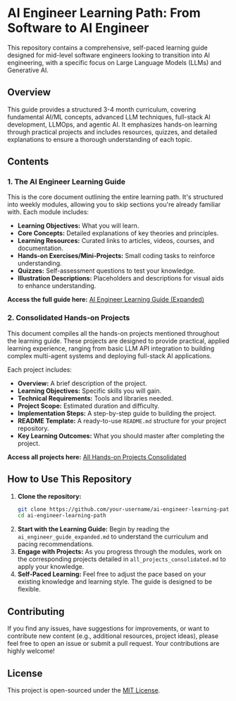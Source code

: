 # AI Engineer Learning Path: From Software to AI Engineer

This repository contains a comprehensive, self-paced learning guide designed for mid-level software engineers looking to transition into AI engineering, with a specific focus on Large Language Models (LLMs) and Generative AI.

## Overview

This guide provides a structured 3-4 month curriculum, covering fundamental AI/ML concepts, advanced LLM techniques, full-stack AI development, LLMOps, and agentic AI. It emphasizes hands-on learning through practical projects and includes resources, quizzes, and detailed explanations to ensure a thorough understanding of each topic.

## Contents

### 1. The AI Engineer Learning Guide

This is the core document outlining the entire learning path. It's structured into weekly modules, allowing you to skip sections you're already familiar with. Each module includes:

- **Learning Objectives:** What you will learn.
- **Core Concepts:** Detailed explanations of key theories and principles.
- **Learning Resources:** Curated links to articles, videos, courses, and documentation.
- **Hands-on Exercises/Mini-Projects:** Small coding tasks to reinforce understanding.
- **Quizzes:** Self-assessment questions to test your knowledge.
- **Illustration Descriptions:** Placeholders and descriptions for visual aids to enhance understanding.

**Access the full guide here:** [AI Engineer Learning Guide (Expanded)](./ai_engineer_guide_expanded.md)

### 2. Consolidated Hands-on Projects

This document compiles all the hands-on projects mentioned throughout the learning guide. These projects are designed to provide practical, applied learning experience, ranging from basic LLM API integration to building complex multi-agent systems and deploying full-stack AI applications.

Each project includes:

- **Overview:** A brief description of the project.
- **Learning Objectives:** Specific skills you will gain.
- **Technical Requirements:** Tools and libraries needed.
- **Project Scope:** Estimated duration and difficulty.
- **Implementation Steps:** A step-by-step guide to building the project.
- **README Template:** A ready-to-use `README.md` structure for your project repository.
- **Key Learning Outcomes:** What you should master after completing the project.

**Access all projects here:** [All Hands-on Projects Consolidated](./all_projects_consolidated.md)

## How to Use This Repository

1.  **Clone the repository:**
    ```bash
    git clone https://github.com/your-username/ai-engineer-learning-path.git
    cd ai-engineer-learning-path
    ```
2.  **Start with the Learning Guide:** Begin by reading the `ai_engineer_guide_expanded.md` to understand the curriculum and pacing recommendations.
3.  **Engage with Projects:** As you progress through the modules, work on the corresponding projects detailed in `all_projects_consolidated.md` to apply your knowledge.
4.  **Self-Paced Learning:** Feel free to adjust the pace based on your existing knowledge and learning style. The guide is designed to be flexible.

## Contributing

If you find any issues, have suggestions for improvements, or want to contribute new content (e.g., additional resources, project ideas), please feel free to open an issue or submit a pull request. Your contributions are highly welcome!

## License

This project is open-sourced under the [MIT License](LICENSE).

